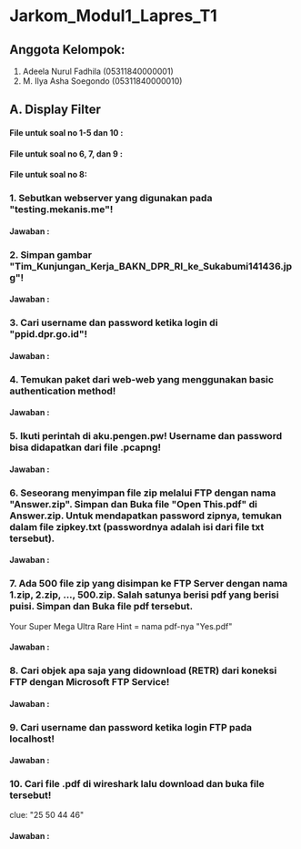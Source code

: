 # Jarkom_Modul1_Lapres_T1

## Anggota Kelompok:
1. Adeela Nurul Fadhila (05311840000001)
2. M. Ilya Asha Soegondo (05311840000010)

## A. Display Filter

#### File untuk soal no 1-5 dan 10 : 
#### File untuk soal no 6, 7, dan 9 : 
#### File untuk soal no 8:

### 1. Sebutkan webserver yang digunakan pada "testing.mekanis.me"!
#### Jawaban :

### 2. Simpan gambar "Tim_Kunjungan_Kerja_BAKN_DPR_RI_ke_Sukabumi141436.jpg"!
#### Jawaban :

### 3. Cari username dan password ketika login di "ppid.dpr.go.id"!
#### Jawaban :

### 4. Temukan paket dari web-web yang menggunakan basic authentication method!
#### Jawaban :

### 5. Ikuti perintah di aku.pengen.pw! Username dan password bisa didapatkan dari file .pcapng!
#### Jawaban :

### 6. Seseorang menyimpan file zip melalui FTP dengan nama "Answer.zip". Simpan dan Buka file "Open This.pdf" di Answer.zip. Untuk mendapatkan password zipnya, temukan dalam file zipkey.txt (passwordnya adalah isi dari file txt tersebut).
#### Jawaban :

### 7. Ada 500 file zip yang disimpan ke FTP Server dengan nama 1.zip, 2.zip, ..., 500.zip. Salah satunya berisi pdf yang berisi puisi. Simpan dan Buka file pdf tersebut.
Your Super Mega Ultra Rare Hint = nama pdf-nya "Yes.pdf"
#### Jawaban :

### 8. Cari objek apa saja yang didownload (RETR) dari koneksi FTP dengan Microsoft FTP Service!
#### Jawaban :

### 9. Cari username dan password ketika login FTP pada localhost!
#### Jawaban :

### 10. Cari file .pdf di wireshark lalu download dan buka file tersebut!
clue: "25 50 44 46"
#### Jawaban :

